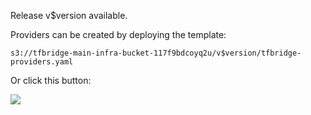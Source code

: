 Release v$version available.

Providers can be created by deploying the template:

`s3://tfbridge-main-infra-bucket-117f9bdcoyq2u/v$version/tfbridge-providers.yaml`

Or click this button:

<a href="https://console.aws.amazon.com/cloudformation/home?#/stacks/new?&templateURL=https://s3.amazonaws.com/tfbridge-main-infra-bucket-117f9bdcoyq2u/releases/v$version/templates/tfbridge-providers.yml&stackName=tfbridge" target="_blank"><img src="https://s3.amazonaws.com/cloudformation-examples/cloudformation-launch-stack.png"></a>
